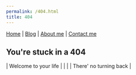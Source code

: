 ```yaml
---
permalink: /404.html
title: 404
---
```

[Home](index.md) | [Blog](blog.md) | [About me](about.md) | [Contact me](contact.md)
## You're stuck in a 404 

| Welcome to your life | |
| | There' no turning back |
